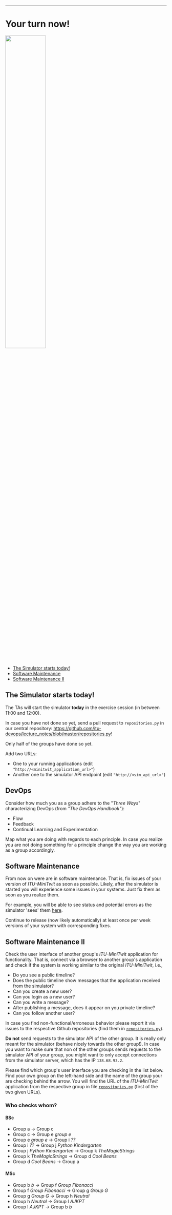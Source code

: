 -----------


# Your turn now!

<img src="https://media.giphy.com/media/13GIgrGdslD9oQ/giphy.gif" width=50%/>

  - [The Simulator starts today!](#the-simulator-starts-today)
  - [Software Maintenance](#software-maintenance)
  - [Software Maintenance II](#software-maintenance-ii)


## The Simulator starts today!

The TAs will start the simulator **today** in the exercise session (in between 11:00 and 12:00). 

In case you have not done so yet, send a pull request to `repositories.py` in our central repository: https://github.com/itu-devops/lecture_notes/blob/master/repositories.py!

Only half of the groups have done so yet.

Add two URLs:

  * One to your running applications (edit `"http://<minitwit_application_url>"`)
  * Another one to the simulator API endpoint (edit `"http://<sim_api_url>"`)
  

## DevOps

Consider how much you as a group adhere to the "*Three Ways*" characterizing DevOps (from _"The DevOps Handbook"_): 

  * Flow
  * Feedback
  * Continual Learning and Experimentation

Map what you are doing with regards to each principle. In case you realize you are not doing something for a principle change the way you are working as a group accordingly.


## Software Maintenance 

From now on were are in software maintenance. That is, fix issues of your version of _ITU-MiniTwit_ as soon as possible. Likely, after the simulator is started you will experience some issues in your systems. Just fix them as soon as you realize them.

For example, you will be able to see status and potential errors as the simulator 'sees' them [here](http://138.68.93.2/status.html).

Continue to release (now likely automatically) at least once per week versions of your system with corresponding fixes.

## Software Maintenance II

Check the user interface of another group's _ITU-MiniTwit_ application for functionality. That is, connect via a browser to another group's application and check if the system is working similar to the original _ITU-MiniTwit_, i.e.,

  * Do you see a public timeline?
  * Does the public timeline show messages that the application received from the simulator?
  * Can you create a new user?
  * Can you login as a new user?
  * Can you write a message?
  * After publishing a message, does it appear on you private timeline?
  * Can you follow another user?

In case you find non-functional/erroneous behavior please report it via issues to the respective Github repositories (find them in [`repositories.py`](https://github.com/itu-devops/lecture_notes/blob/master/repositories.py)).

**Do not** send requests to the simulator API of the other group. It is really only meant for the simulator (behave nicely towards the other group!). In case you want to make sure that non of the other groups sends requests to the simulator API of your group, you might want to only accept connections from the simulator server, which has the IP `138.68.93.2`.

Please find which group's user interface you are checking in the list below. Find your own group on the left-hand side and the name of the group your are checking behind the arrow. You will find the URL of the _ITU-MiniTwit_ application from the respective group in file [`repositories.py`](https://github.com/itu-devops/lecture_notes/blob/master/repositories.py) (first of the two given URLs).


### Who checks whom?

#### BSc

  * Group a <Name> -> Group c <Name>
  * Group c <Name> -> Group e _group e_
  * Group e _group e_ -> Group i _??_
  * Group i _??_ -> Group j _Python Kindergarten_
  * Group j _Python Kindergarten_ -> Group k _TheMagicStrings_
  * Group k _TheMagicStrings_ -> Group d _Cool Beans_
  * Group d _Cool Beans_ -> Group a <Name>

#### MSc

  * Group b _b_ -> Group f _Group Fibonacci_
  * Group f _Group Fibonacci_ -> Group g _Group G_
  * Group g _Group G_ -> Group h _Neutral_
  * Group h _Neutral_ -> Group l _AJKPT_
  * Group l _AJKPT_ -> Group b _b_